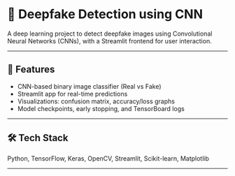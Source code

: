 # 🧠 Deepfake Detection using CNN

A deep learning project to detect deepfake images using Convolutional Neural Networks (CNNs), with a Streamlit frontend for user interaction.

---

## 🚀 Features

- CNN-based binary image classifier (Real vs Fake)
- Streamlit app for real-time predictions
- Visualizations: confusion matrix, accuracy/loss graphs
- Model checkpoints, early stopping, and TensorBoard logs

---

## 🛠️ Tech Stack

Python, TensorFlow, Keras, OpenCV, Streamlit, Scikit-learn, Matplotlib

---
